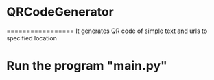 # QRCodeGenerator
=================
It generates QR code of simple text and urls to specified location

Run the program "main.py"
========================

